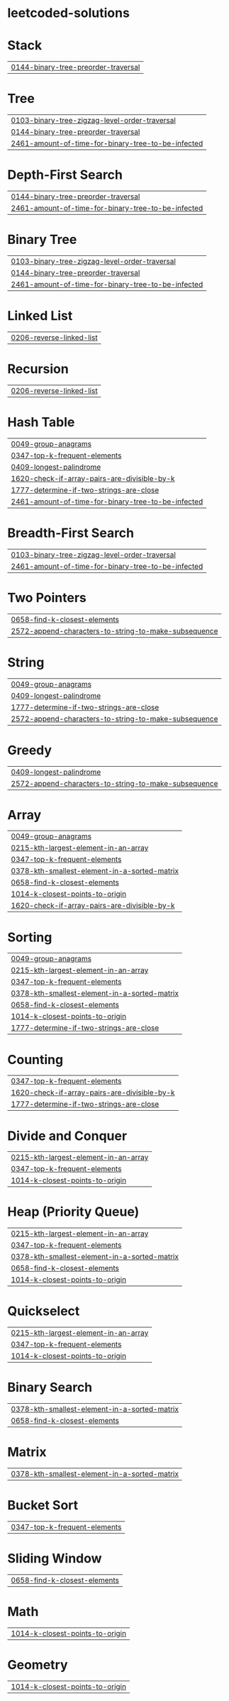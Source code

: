 # leetcoded-solutions


# Stack
|  |
| ------- |
| [0144-binary-tree-preorder-traversal](https://github.com/Ravi02RR/leetcoded-solutions/tree/master/0144-binary-tree-preorder-traversal) |
# Tree
|  |
| ------- |
| [0103-binary-tree-zigzag-level-order-traversal](https://github.com/Ravi02RR/leetcoded-solutions/tree/master/0103-binary-tree-zigzag-level-order-traversal) |
| [0144-binary-tree-preorder-traversal](https://github.com/Ravi02RR/leetcoded-solutions/tree/master/0144-binary-tree-preorder-traversal) |
| [2461-amount-of-time-for-binary-tree-to-be-infected](https://github.com/Ravi02RR/leetcoded-solutions/tree/master/2461-amount-of-time-for-binary-tree-to-be-infected) |
# Depth-First Search
|  |
| ------- |
| [0144-binary-tree-preorder-traversal](https://github.com/Ravi02RR/leetcoded-solutions/tree/master/0144-binary-tree-preorder-traversal) |
| [2461-amount-of-time-for-binary-tree-to-be-infected](https://github.com/Ravi02RR/leetcoded-solutions/tree/master/2461-amount-of-time-for-binary-tree-to-be-infected) |
# Binary Tree
|  |
| ------- |
| [0103-binary-tree-zigzag-level-order-traversal](https://github.com/Ravi02RR/leetcoded-solutions/tree/master/0103-binary-tree-zigzag-level-order-traversal) |
| [0144-binary-tree-preorder-traversal](https://github.com/Ravi02RR/leetcoded-solutions/tree/master/0144-binary-tree-preorder-traversal) |
| [2461-amount-of-time-for-binary-tree-to-be-infected](https://github.com/Ravi02RR/leetcoded-solutions/tree/master/2461-amount-of-time-for-binary-tree-to-be-infected) |
# Linked List
|  |
| ------- |
| [0206-reverse-linked-list](https://github.com/Ravi02RR/leetcoded-solutions/tree/master/0206-reverse-linked-list) |
# Recursion
|  |
| ------- |
| [0206-reverse-linked-list](https://github.com/Ravi02RR/leetcoded-solutions/tree/master/0206-reverse-linked-list) |
# Hash Table
|  |
| ------- |
| [0049-group-anagrams](https://github.com/Ravi02RR/leetcoded-solutions/tree/master/0049-group-anagrams) |
| [0347-top-k-frequent-elements](https://github.com/Ravi02RR/leetcoded-solutions/tree/master/0347-top-k-frequent-elements) |
| [0409-longest-palindrome](https://github.com/Ravi02RR/leetcoded-solutions/tree/master/0409-longest-palindrome) |
| [1620-check-if-array-pairs-are-divisible-by-k](https://github.com/Ravi02RR/leetcoded-solutions/tree/master/1620-check-if-array-pairs-are-divisible-by-k) |
| [1777-determine-if-two-strings-are-close](https://github.com/Ravi02RR/leetcoded-solutions/tree/master/1777-determine-if-two-strings-are-close) |
| [2461-amount-of-time-for-binary-tree-to-be-infected](https://github.com/Ravi02RR/leetcoded-solutions/tree/master/2461-amount-of-time-for-binary-tree-to-be-infected) |
# Breadth-First Search
|  |
| ------- |
| [0103-binary-tree-zigzag-level-order-traversal](https://github.com/Ravi02RR/leetcoded-solutions/tree/master/0103-binary-tree-zigzag-level-order-traversal) |
| [2461-amount-of-time-for-binary-tree-to-be-infected](https://github.com/Ravi02RR/leetcoded-solutions/tree/master/2461-amount-of-time-for-binary-tree-to-be-infected) |
# Two Pointers
|  |
| ------- |
| [0658-find-k-closest-elements](https://github.com/Ravi02RR/leetcoded-solutions/tree/master/0658-find-k-closest-elements) |
| [2572-append-characters-to-string-to-make-subsequence](https://github.com/Ravi02RR/leetcoded-solutions/tree/master/2572-append-characters-to-string-to-make-subsequence) |
# String
|  |
| ------- |
| [0049-group-anagrams](https://github.com/Ravi02RR/leetcoded-solutions/tree/master/0049-group-anagrams) |
| [0409-longest-palindrome](https://github.com/Ravi02RR/leetcoded-solutions/tree/master/0409-longest-palindrome) |
| [1777-determine-if-two-strings-are-close](https://github.com/Ravi02RR/leetcoded-solutions/tree/master/1777-determine-if-two-strings-are-close) |
| [2572-append-characters-to-string-to-make-subsequence](https://github.com/Ravi02RR/leetcoded-solutions/tree/master/2572-append-characters-to-string-to-make-subsequence) |
# Greedy
|  |
| ------- |
| [0409-longest-palindrome](https://github.com/Ravi02RR/leetcoded-solutions/tree/master/0409-longest-palindrome) |
| [2572-append-characters-to-string-to-make-subsequence](https://github.com/Ravi02RR/leetcoded-solutions/tree/master/2572-append-characters-to-string-to-make-subsequence) |
# Array
|  |
| ------- |
| [0049-group-anagrams](https://github.com/Ravi02RR/leetcoded-solutions/tree/master/0049-group-anagrams) |
| [0215-kth-largest-element-in-an-array](https://github.com/Ravi02RR/leetcoded-solutions/tree/master/0215-kth-largest-element-in-an-array) |
| [0347-top-k-frequent-elements](https://github.com/Ravi02RR/leetcoded-solutions/tree/master/0347-top-k-frequent-elements) |
| [0378-kth-smallest-element-in-a-sorted-matrix](https://github.com/Ravi02RR/leetcoded-solutions/tree/master/0378-kth-smallest-element-in-a-sorted-matrix) |
| [0658-find-k-closest-elements](https://github.com/Ravi02RR/leetcoded-solutions/tree/master/0658-find-k-closest-elements) |
| [1014-k-closest-points-to-origin](https://github.com/Ravi02RR/leetcoded-solutions/tree/master/1014-k-closest-points-to-origin) |
| [1620-check-if-array-pairs-are-divisible-by-k](https://github.com/Ravi02RR/leetcoded-solutions/tree/master/1620-check-if-array-pairs-are-divisible-by-k) |
# Sorting
|  |
| ------- |
| [0049-group-anagrams](https://github.com/Ravi02RR/leetcoded-solutions/tree/master/0049-group-anagrams) |
| [0215-kth-largest-element-in-an-array](https://github.com/Ravi02RR/leetcoded-solutions/tree/master/0215-kth-largest-element-in-an-array) |
| [0347-top-k-frequent-elements](https://github.com/Ravi02RR/leetcoded-solutions/tree/master/0347-top-k-frequent-elements) |
| [0378-kth-smallest-element-in-a-sorted-matrix](https://github.com/Ravi02RR/leetcoded-solutions/tree/master/0378-kth-smallest-element-in-a-sorted-matrix) |
| [0658-find-k-closest-elements](https://github.com/Ravi02RR/leetcoded-solutions/tree/master/0658-find-k-closest-elements) |
| [1014-k-closest-points-to-origin](https://github.com/Ravi02RR/leetcoded-solutions/tree/master/1014-k-closest-points-to-origin) |
| [1777-determine-if-two-strings-are-close](https://github.com/Ravi02RR/leetcoded-solutions/tree/master/1777-determine-if-two-strings-are-close) |
# Counting
|  |
| ------- |
| [0347-top-k-frequent-elements](https://github.com/Ravi02RR/leetcoded-solutions/tree/master/0347-top-k-frequent-elements) |
| [1620-check-if-array-pairs-are-divisible-by-k](https://github.com/Ravi02RR/leetcoded-solutions/tree/master/1620-check-if-array-pairs-are-divisible-by-k) |
| [1777-determine-if-two-strings-are-close](https://github.com/Ravi02RR/leetcoded-solutions/tree/master/1777-determine-if-two-strings-are-close) |
# Divide and Conquer
|  |
| ------- |
| [0215-kth-largest-element-in-an-array](https://github.com/Ravi02RR/leetcoded-solutions/tree/master/0215-kth-largest-element-in-an-array) |
| [0347-top-k-frequent-elements](https://github.com/Ravi02RR/leetcoded-solutions/tree/master/0347-top-k-frequent-elements) |
| [1014-k-closest-points-to-origin](https://github.com/Ravi02RR/leetcoded-solutions/tree/master/1014-k-closest-points-to-origin) |
# Heap (Priority Queue)
|  |
| ------- |
| [0215-kth-largest-element-in-an-array](https://github.com/Ravi02RR/leetcoded-solutions/tree/master/0215-kth-largest-element-in-an-array) |
| [0347-top-k-frequent-elements](https://github.com/Ravi02RR/leetcoded-solutions/tree/master/0347-top-k-frequent-elements) |
| [0378-kth-smallest-element-in-a-sorted-matrix](https://github.com/Ravi02RR/leetcoded-solutions/tree/master/0378-kth-smallest-element-in-a-sorted-matrix) |
| [0658-find-k-closest-elements](https://github.com/Ravi02RR/leetcoded-solutions/tree/master/0658-find-k-closest-elements) |
| [1014-k-closest-points-to-origin](https://github.com/Ravi02RR/leetcoded-solutions/tree/master/1014-k-closest-points-to-origin) |
# Quickselect
|  |
| ------- |
| [0215-kth-largest-element-in-an-array](https://github.com/Ravi02RR/leetcoded-solutions/tree/master/0215-kth-largest-element-in-an-array) |
| [0347-top-k-frequent-elements](https://github.com/Ravi02RR/leetcoded-solutions/tree/master/0347-top-k-frequent-elements) |
| [1014-k-closest-points-to-origin](https://github.com/Ravi02RR/leetcoded-solutions/tree/master/1014-k-closest-points-to-origin) |
# Binary Search
|  |
| ------- |
| [0378-kth-smallest-element-in-a-sorted-matrix](https://github.com/Ravi02RR/leetcoded-solutions/tree/master/0378-kth-smallest-element-in-a-sorted-matrix) |
| [0658-find-k-closest-elements](https://github.com/Ravi02RR/leetcoded-solutions/tree/master/0658-find-k-closest-elements) |
# Matrix
|  |
| ------- |
| [0378-kth-smallest-element-in-a-sorted-matrix](https://github.com/Ravi02RR/leetcoded-solutions/tree/master/0378-kth-smallest-element-in-a-sorted-matrix) |
# Bucket Sort
|  |
| ------- |
| [0347-top-k-frequent-elements](https://github.com/Ravi02RR/leetcoded-solutions/tree/master/0347-top-k-frequent-elements) |
# Sliding Window
|  |
| ------- |
| [0658-find-k-closest-elements](https://github.com/Ravi02RR/leetcoded-solutions/tree/master/0658-find-k-closest-elements) |
# Math
|  |
| ------- |
| [1014-k-closest-points-to-origin](https://github.com/Ravi02RR/leetcoded-solutions/tree/master/1014-k-closest-points-to-origin) |
# Geometry
|  |
| ------- |
| [1014-k-closest-points-to-origin](https://github.com/Ravi02RR/leetcoded-solutions/tree/master/1014-k-closest-points-to-origin) |